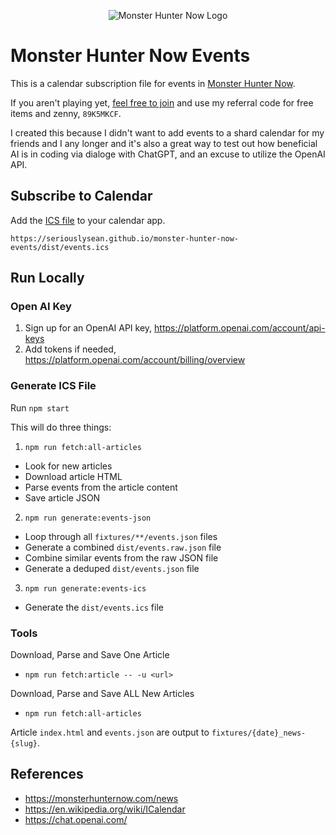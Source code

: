 <p align="center">
  <img
    src="./assets/monster-hunter-now-logo.png"
    alt="Monster Hunter Now Logo" />
</p>

# Monster Hunter Now Events

This is a calendar subscription file for events in [Monster Hunter Now](https://monsterhunternow.com/).

If you aren't playing yet, [feel free to join](https://apps.apple.com/us/app/monster-hunter-now/id6445906110) and use my referral code for free items and zenny, `89K5MKCF`.

I created this because I didn't want to add events to a shard calendar for my friends and I any longer and it's also a great way to test out how beneficial AI is in coding via dialoge with ChatGPT, and an excuse to utilize the OpenAI API.

## Subscribe to Calendar

Add the [ICS file](https://seriouslysean.github.io/monster-hunter-now-events/dist/events.ics) to your calendar app.

```
https://seriouslysean.github.io/monster-hunter-now-events/dist/events.ics
```

## Run Locally

### Open AI Key

1. Sign up for an OpenAI API key, https://platform.openai.com/account/api-keys
2. Add tokens if needed, https://platform.openai.com/account/billing/overview

### Generate ICS File

Run `npm start`

This will do three things:
1. `npm run fetch:all-articles`
  - Look for new articles
  - Download article HTML
  - Parse events from the article content
  - Save article JSON
2. `npm run generate:events-json`
  - Loop through all `fixtures/**/events.json` files
  - Generate a combined `dist/events.raw.json` file
  - Combine similar events from the raw JSON file
  - Generate a deduped `dist/events.json` file
3. `npm run generate:events-ics`
  - Generate the `dist/events.ics` file

### Tools

Download, Parse and Save One Article
- `npm run fetch:article -- -u <url>`

Download, Parse and Save ALL New Articles
- `npm run fetch:all-articles`

Article `index.html` and `events.json` are output to `fixtures/{date}_news-{slug}`.

## References

- https://monsterhunternow.com/news
- https://en.wikipedia.org/wiki/ICalendar
- https://chat.openai.com/
